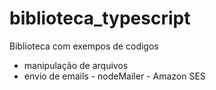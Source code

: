 # biblioteca_typescript
Biblioteca com exempos de codigos

- manipulação de arquivos
- envio de emails - nodeMailer - Amazon SES
